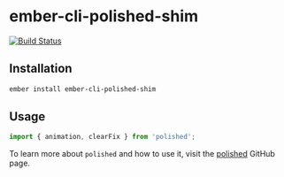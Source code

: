 # ember-cli-polished-shim

[![Build Status](https://travis-ci.org/IvyApp/ember-cli-polished-shim.svg?branch=master)](https://travis-ci.org/IvyApp/ember-cli-polished-shim)

## Installation

```sh
ember install ember-cli-polished-shim
```

## Usage

```js
import { animation, clearFix } from 'polished';
```

To learn more about `polished` and how to use it, visit the [polished](https://github.com/styled-components/polished) GitHub page.
